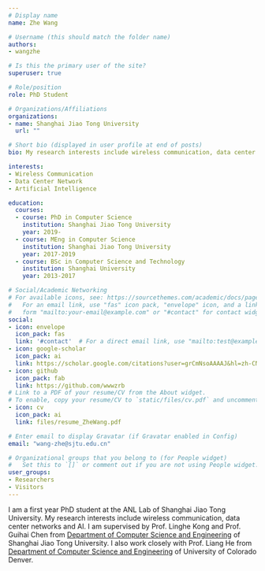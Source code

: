 ```yaml
---
# Display name
name: Zhe Wang

# Username (this should match the folder name)
authors:
- wangzhe

# Is this the primary user of the site?
superuser: true

# Role/position
role: PhD Student

# Organizations/Affiliations
organizations:
- name: Shanghai Jiao Tong University
  url: ""

# Short bio (displayed in user profile at end of posts)
bio: My research interests include wireless communication, data center networks and AI.

interests:
- Wireless Communication
- Data Center Network
- Artificial Intelligence

education:
  courses:
  - course: PhD in Computer Science
    institution: Shanghai Jiao Tong University
    year: 2019-
  - course: MEng in Computer Science
    institution: Shanghai Jiao Tong University
    year: 2017-2019
  - course: BSc in Computer Science and Technology
    institution: Shanghai University
    year: 2013-2017

# Social/Academic Networking
# For available icons, see: https://sourcethemes.com/academic/docs/page-builder/#icons
#   For an email link, use "fas" icon pack, "envelope" icon, and a link in the
#   form "mailto:your-email@example.com" or "#contact" for contact widget.
social:
- icon: envelope
  icon_pack: fas
  link: '#contact'  # For a direct email link, use "mailto:test@example.org".
- icon: google-scholar
  icon_pack: ai
  link: https://scholar.google.com/citations?user=grCmNsoAAAAJ&hl=zh-CN
- icon: github
  icon_pack: fab
  link: https://github.com/wwwzrb
# Link to a PDF of your resume/CV from the About widget.
# To enable, copy your resume/CV to `static/files/cv.pdf` and uncomment the lines below.
- icon: cv
  icon_pack: ai
  link: files/resume_ZheWang.pdf

# Enter email to display Gravatar (if Gravatar enabled in Config)
email: "wang-zhe@sjtu.edu.cn"

# Organizational groups that you belong to (for People widget)
#   Set this to `[]` or comment out if you are not using People widget.
user_groups:
- Researchers
- Visitors
---
```


I am a first year PhD student at the ANL Lab of Shanghai Jiao Tong University. My research interests include wireless communication, data center networks and AI. I am supervised by Prof. Linghe Kong and Prof. Guihai Chen from [Department of Computer Science and Engineering](http://www.cs.sjtu.edu.cn/)  of Shanghai Jiao Tong University. I also work closely with Prof. Liang He from [Department of Computer Science and Engineering](https://engineering.ucdenver.edu/academics/departments/computer-science-and-engineering)  of University of Colorado Denver.
